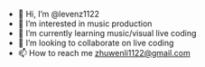 - 👋 Hi, I’m @levenz1122
- 👀 I’m interested in music production
- 🌱 I’m currently learning music/visual live coding
- 💞️ I’m looking to collaborate on live coding
- 📫 How to reach me zhuwenli1122@gmail.com

<!---
levenz1122/levenz1122 is a ✨ special ✨ repository because its `README.md` (this file) appears on your GitHub profile.
You can click the Preview link to take a look at your changes.
--->
